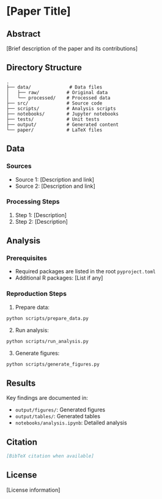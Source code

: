 # [Paper Title]

## Abstract

[Brief description of the paper and its contributions]

## Directory Structure

```
.
├── data/              # Data files
│   ├── raw/          # Original data
│   └── processed/    # Processed data
├── src/              # Source code
├── scripts/          # Analysis scripts
├── notebooks/        # Jupyter notebooks
├── tests/            # Unit tests
├── output/           # Generated content
└── paper/            # LaTeX files
```

## Data

### Sources
- Source 1: [Description and link]
- Source 2: [Description and link]

### Processing Steps
1. Step 1: [Description]
2. Step 2: [Description]

## Analysis

### Prerequisites
- Required packages are listed in the root `pyproject.toml`
- Additional R packages: [List if any]

### Reproduction Steps
1. Prepare data:
```bash
python scripts/prepare_data.py
```

2. Run analysis:
```bash
python scripts/run_analysis.py
```

3. Generate figures:
```bash
python scripts/generate_figures.py
```

## Results

Key findings are documented in:
- `output/figures/`: Generated figures
- `output/tables/`: Generated tables
- `notebooks/analysis.ipynb`: Detailed analysis

## Citation

```bibtex
[BibTeX citation when available]
```

## License

[License information] 
